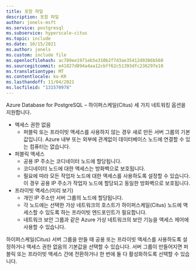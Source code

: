 ```yaml
---
title: 포함 파일
description: 포함 파일
author: jonels-msft
ms.service: postgresql
ms.subservice: hyperscale-citus
ms.topic: include
ms.date: 10/15/2021
ms.author: jonels
ms.custom: include file
ms.openlocfilehash: ac789ee1971eb5e310b2f7d3ae35412d9386b560
ms.sourcegitcommit: e41827d894a4aa12cbff62c51393dfc236297e10
ms.translationtype: MT
ms.contentlocale: ko-KR
ms.lasthandoff: 11/04/2021
ms.locfileid: "131570978"
---
```

Azure Database for PostgreSQL – 하이퍼스케일(Citus) 세 가지 네트워킹 옵션을 지원합니다.

* 액세스 권한 없음
  * 퍼블릭 또는 프라이빗 액세스를 사용하지 않는 경우 새로 만든 서버 그룹의 기본값입니다. Azure 내부 또는 외부에 관계없이 데이터베이스 노드에 연결할 수 있는 컴퓨터는 없습니다.
* 퍼블릭 액세스
  * 공용 IP 주소는 코디네이터 노드에 할당됩니다.
  * 코디네이터 노드에 대한 액세스는 방화벽으로 보호됩니다.
  * 필요에 따라 모든 작업자 노드에 대한 액세스를 사용하도록 설정할 수 있습니다. 이 경우 공용 IP 주소가 작업자 노드에 할당되고 동일한 방화벽으로 보호됩니다.
* 프라이빗 액세스(미리 보기)
  * 개인 IP 주소만 서버 그룹의 노드에 할당됩니다.
  * 각 노드에는 선택한 가상 네트워크의 호스트가 하이퍼스케일(Citus) 노드에 액세스할 수 있도록 하는 프라이빗 엔드포인트가 필요합니다.
  * 네트워크 보안 그룹과 같은 Azure 가상 네트워크의 보안 기능을 액세스 제어에 사용할 수 있습니다.

하이퍼스케일(Citus) 서버 그룹을 만들 때 공용 또는 프라이빗 액세스를 사용하도록 설정하거나 액세스 권한 없음의 기본값을 선택할 수 있습니다. 서버 그룹이 만들어지면 퍼블릭 또는 프라이빗 액세스 간에 전환하거나 한 번에 둘 다 활성화하도록 선택할 수 있습니다.
